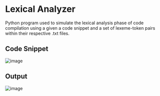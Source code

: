 # Lexical Analyzer

Python program used to simulate the lexical analysis phase of code compilation using a given a code snippet and a set of lexeme-token pairs within their respective .txt files.

## Code Snippet

![image](https://github.com/DannyCamacho/lexicalanalyzer/assets/91514165/f6721d2e-9662-490a-9026-0c1294a61aaf)

## Output

![image](https://github.com/DannyCamacho/lexicalanalyzer/assets/91514165/e6dfc5d2-dd0a-4efe-9774-5d20cfe2e5dc)
